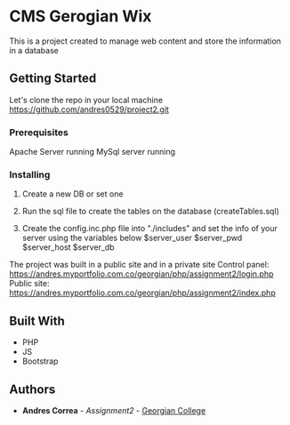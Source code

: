 # CMS Gerogian Wix

This is a project created to manage web content and store the information in a database

## Getting Started

Let's clone the repo in your local machine https://github.com/andres0529/project2.git


### Prerequisites

Apache Server running
MySql server running


### Installing

1) Create a new DB or set one

2) Run the sql file to create the tables on the database (createTables.sql)

3) Create the config.inc.php file into "./includes" and set the info of your server using the variables below
$server_user
$server_pwd
$server_host
$server_db

The project was built in a public site and in a private site
Control panel: https://andres.myportfolio.com.co/georgian/php/assignment2/login.php
Public site: https://andres.myportfolio.com.co/georgian/php/assignment2/index.php



## Built With

* PHP
* JS
* Bootstrap

## Authors

* **Andres Correa** - *Assignment2* - [Georgian College](https://www.georgiancollege.ca/)
